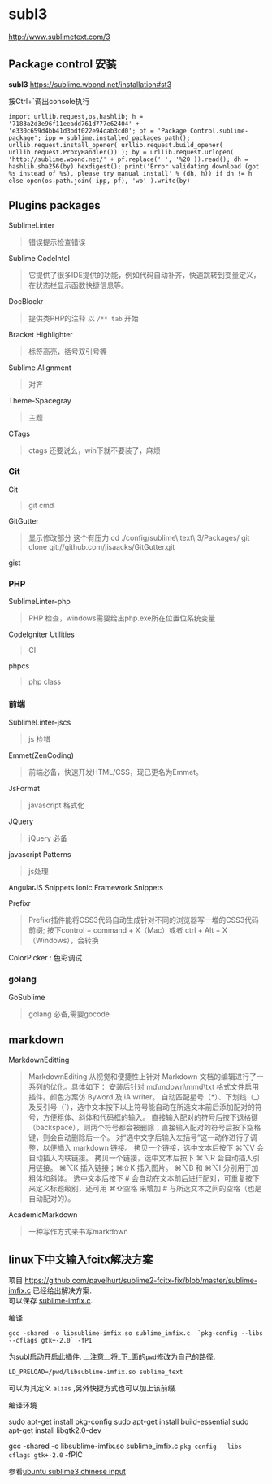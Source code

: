 # subl3

<http://www.sublimetext.com/3>

## Package control 安装

**subl3** 
<https://sublime.wbond.net/installation#st3>

按Ctrl+`调出console执行

	import urllib.request,os,hashlib; h = '7183a2d3e96f11eeadd761d777e62404' + 'e330c659d4bb41d3bdf022e94cab3cd0'; pf = 'Package Control.sublime-package'; ipp = sublime.installed_packages_path(); urllib.request.install_opener( urllib.request.build_opener( urllib.request.ProxyHandler()) ); by = urllib.request.urlopen( 'http://sublime.wbond.net/' + pf.replace(' ', '%20')).read(); dh = hashlib.sha256(by).hexdigest(); print('Error validating download (got %s instead of %s), please try manual install' % (dh, h)) if dh != h else open(os.path.join( ipp, pf), 'wb' ).write(by)


## Plugins packages


SublimeLinter
>错误提示检查错误

Sublime CodeIntel
>它提供了很多IDE提供的功能，例如代码自动补齐，快速跳转到变量定义，在状态栏显示函数快捷信息等。


DocBlockr
> 提供类PHP的注释 以 `/** tab` 开始



Bracket Highlighter
> 标签高亮，括号双引号等

Sublime Alignment
>  对齐

Theme-Spacegray
>  主题


CTags
>  ctags 还要说么，win下就不要装了，麻烦

### Git

Git
>	git cmd


GitGutter
>显示修改部分  这个有压力
cd ./config/sublime\ text\ 3/Packages/
git clone git://github.com/jisaacks/GitGutter.git


gist  


### PHP

SublimeLinter-php  
>   PHP 检查，windows需要给出php.exe所在位置位系统变量


CodeIgniter Utilities
>  CI 

phpcs
>  php class



### 前端

SublimeLinter-jscs
>  js 检错

Emmet(ZenCoding)
> 前端必备，快速开发HTML/CSS，现已更名为Emmet。

JsFormat
> javascript 格式化

JQuery
> jQuery 必备



javascript Patterns
> js处理


AngularJS Snippets
Ionic Framework Snippets

Prefixr
> Prefixr插件能将CSS3代码自动生成针对不同的浏览器写一堆的CSS3代码前缀; 按下control + command + X（Mac）或者 ctrl + Alt + X（Windows），会转换

ColorPicker
: 	色彩调试

### golang

GoSublime
>  golang 必备,需要gocode 

## markdown

MarkdownEditting

> MarkdownEditing 从视觉和便捷性上针对 Markdown 文档的编辑进行了一系列的优化。具体如下：
> 安装后针对 md\mdown\mmd\txt 格式文件启用插件。颜色方案仿 Byword 及 iA writer。
> 自动匹配星号（*）、下划线（_）及反引号（`），选中文本按下以上符号能自动在所选文本前后添加配对的符号，方便粗体、斜体和代码框的输入。
直接输入配对的符号后按下退格键（backspace），则两个符号都会被删除；直接输入配对的符号后按下空格键，则会自动删除后一个。
对“选中文字后输入左括号”这一动作进行了调整，以便插入 markdown 链接。
拷贝一个链接，选中文本后按下 ⌘⌥V 会自动插入内联链接。
拷贝一个链接，选中文本后按下 ⌘⌥R 会自动插入引用链接。
⌘⌥K 插入链接；⌘⇧K 插入图片。
⌘⌥B 和 ⌘⌥I 分别用于加粗体和斜体。
选中文本后按下 # 会自动在文本前后进行配对，可重复按下来定义标题级别，还可用 ⌘⇧空格 来增加 # 与所选文本之间的空格（也是自动配对的）。

AcademicMarkdown 

> 一种写作方式来书写markdown

## linux下中文输入fcitx解决方案

项目 <https://github.com/pavelhurt/sublime2-fcitx-fix/blob/master/sublime-imfix.c> 已经给出解决方案.   
可以保存 [sublime-imfix.c](https://raw.github.com/pavelhurt/sublime2-fcitx-fix/master/sublime-imfix.c).

编译

	gcc -shared -o libsublime-imfix.so sublime_imfix.c  `pkg-config --libs --cflags gtk+-2.0` -fPI

为subl启动开启此插件. __注意__将_下_面的`pwd`修改为自己的路径.

	LD_PRELOAD=/pwd/libsublime-imfix.so sublime_text

可以为其定义 `alias` ,另外快捷方式也可以加上该前缀.

编译环境

sudo apt-get install pkg-config
sudo apt-get install build-essential
sudo apt-get install libgtk2.0-dev

gcc -shared -o libsublime-imfix.so sublime_imfix.c  `pkg-config --libs --cflags gtk+-2.0` -fPIC

参看[ubuntu sublime3 chinese input](http://www.apkdv.com/ubuntu-sublime-text-3-chinese-input/)
